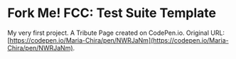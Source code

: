 # Fork Me! FCC: Test Suite Template

My very first project.
A Tribute Page created on CodePen.io. Original URL: [https://codepen.io/Maria-Chira/pen/NWRJaNm](https://codepen.io/Maria-Chira/pen/NWRJaNm).


